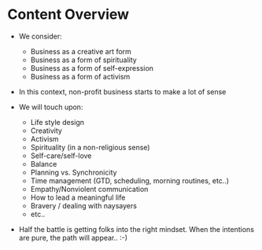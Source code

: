 # Content Overview

* We consider:
  * Business as a creative art form
  * Business as a form of spirituality
  * Business as a form of self-expression
  * Business as a form of activism
* In this context, non-profit business starts to make a lot of sense

* We will touch upon:
  * Life style design
  * Creativity
  * Activism
  * Spirituality (in a non-religious sense)
  * Self-care/self-love
  * Balance
  * Planning vs. Synchronicity
  * Time management (GTD, scheduling, morning routines, etc..)
  * Empathy/Nonviolent communication
  * How to lead a meaningful life
  * Bravery / dealing with naysayers
  * etc..
* Half the battle is getting folks into the right mindset. When the intentions are pure, the path will appear.. :-)
